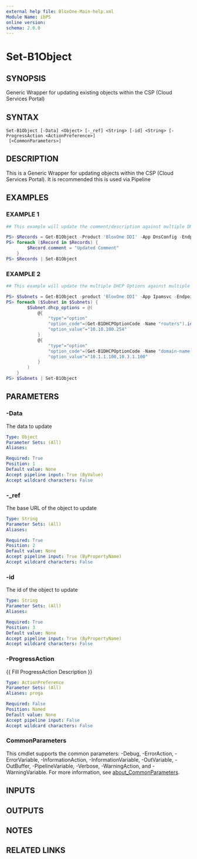 ```yaml
---
external help file: BloxOne-Main-help.xml
Module Name: ibPS
online version:
schema: 2.0.0
---
```


# Set-B1Object

## SYNOPSIS
Generic Wrapper for updating existing objects within the CSP (Cloud Services Portal)

## SYNTAX

```
Set-B1Object [-Data] <Object> [-_ref] <String> [-id] <String> [-ProgressAction <ActionPreference>]
 [<CommonParameters>]
```

## DESCRIPTION
This is a Generic Wrapper for updating objects within the CSP (Cloud Services Portal).
It is recommended this is used via Pipeline

## EXAMPLES

### EXAMPLE 1
```powershell
## This example will update the comment/description against multiple DNS Records

PS> $Records = Get-B1Object -Product 'BloxOne DDI' -App DnsConfig -Endpoint /dns/record -Filters @('absolute_zone_name~"mydomain.corp." and type=="a"') -Fields comment
PS> foreach ($Record in $Records) {
        $Record.comment = "Updated Comment"
    }
PS> $Records | Set-B1Object
```

### EXAMPLE 2
```powershell
## This example will update the multiple DHCP Options against multiple Subnets

PS> $Subnets = Get-B1Object -product 'BloxOne DDI' -App Ipamsvc -Endpoint /ipam/subnet -tfilter '("BuiltWith"=="ibPS")' -Fields name,dhcp_options,tags
PS> foreach ($Subnet in $Subnets) {
        $Subnet.dhcp_options = @(
            @{
                "type"="option"
                "option_code"=(Get-B1DHCPOptionCode -Name "routers").id
                "option_value"="10.10.100.254"
            }
            @{
                "type"="option"
                "option_code"=(Get-B1DHCPOptionCode -Name "domain-name-servers").id
                "option_value"="10.1.1.100,10.3.1.100"
            }
        )
    }
PS> $Subnets | Set-B1Object
```

## PARAMETERS

### -Data
The data to update

```yaml
Type: Object
Parameter Sets: (All)
Aliases:

Required: True
Position: 1
Default value: None
Accept pipeline input: True (ByValue)
Accept wildcard characters: False
```

### -_ref
The base URL of the object to update

```yaml
Type: String
Parameter Sets: (All)
Aliases:

Required: True
Position: 2
Default value: None
Accept pipeline input: True (ByPropertyName)
Accept wildcard characters: False
```

### -id
The id of the object to update

```yaml
Type: String
Parameter Sets: (All)
Aliases:

Required: True
Position: 3
Default value: None
Accept pipeline input: True (ByPropertyName)
Accept wildcard characters: False
```

### -ProgressAction
{{ Fill ProgressAction Description }}

```yaml
Type: ActionPreference
Parameter Sets: (All)
Aliases: proga

Required: False
Position: Named
Default value: None
Accept pipeline input: False
Accept wildcard characters: False
```

### CommonParameters
This cmdlet supports the common parameters: -Debug, -ErrorAction, -ErrorVariable, -InformationAction, -InformationVariable, -OutVariable, -OutBuffer, -PipelineVariable, -Verbose, -WarningAction, and -WarningVariable. For more information, see [about_CommonParameters](http://go.microsoft.com/fwlink/?LinkID=113216).

## INPUTS

## OUTPUTS

## NOTES

## RELATED LINKS
